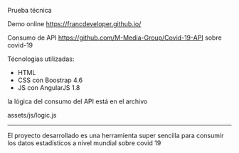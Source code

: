 Prueba técnica

Demo online https://francdeveloper.github.io/



Consumo de API https://github.com/M-Media-Group/Covid-19-API sobre covid-19

Técnologias utilizadas:

* HTML
* CSS con Boostrap 4.6
* JS con AngularJS 1.8

la lógica del consumo del API está en el archivo 

assets/js/logic.js

----------------------

El proyecto desarrollado es una herramienta super sencilla para consumir los datos estadísticos a nivel mundial sobre covid 19 


